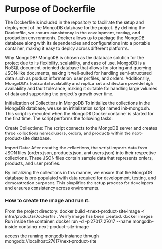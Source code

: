 # Purpose of Dockerfile
The Dockerfile is included in the repository to facilitate the setup and deployment of the MongoDB database for the project. By defining the Dockerfile, we ensure consistency in the development, testing, and production environments. Docker allows us to package the MongoDB database along with its dependencies and configurations into a portable container, making it easy to deploy across different platforms.

Why MongoDB?
MongoDB is chosen as the database solution for the project due to its flexibility, scalability, and ease of use. MongoDB is a NoSQL document-oriented database that allows for storing and querying JSON-like documents, making it well-suited for handling semi-structured data such as product information, user profiles, and orders. Additionally, MongoDB's horizontal scalability and replica set architecture provide high availability and fault tolerance, making it suitable for handling large volumes of data and supporting the project's growth over time.

Initialization of Collections in MongoDB
To initialize the collections in the MongoDB database, we use an initialization script named init-mongo.sh. This script is executed when the MongoDB Docker container is started for the first time. The script performs the following tasks:

Create Collections: The script connects to the MongoDB server and creates three collections named users, orders, and products within the next-product-site database.

Import Data: After creating the collections, the script imports data from JSON files (orders.json, products.json, and users.json) into their respective collections. These JSON files contain sample data that represents orders, products, and user profiles.

By initializing the collections in this manner, we ensure that the MongoDB database is pre-populated with data required for development, testing, and demonstration purposes. This simplifies the setup process for developers and ensures consistency across environments.

### How to create the image and run it.
From the project directory: docker build -t next-product-site-image -f infra/products/Dockerfile .
Verify image has been created: docker images
Run inside the container: docker run -d -p 27017:27017 --name mongodb-inside-container next-product-site-image

access the running mongodb instance through mongodb://localhost:27017/next-product-site 
